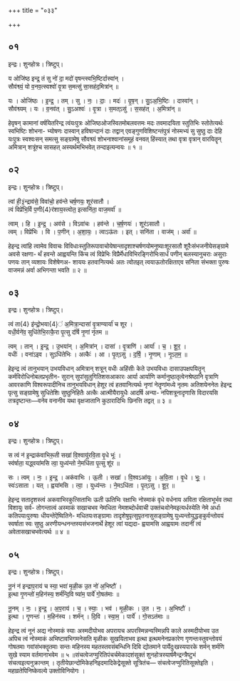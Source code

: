 +++
title = "०३३"

+++


## ०१
इन्द्रः। शुनहोत्रः। त्रिष्टुप्।

य ओजि॑ष्ठ इन्द्र॒ तं सु नो॑ दा॒ मदो॑ वृषन्त्स्वभि॒ष्टिर्दास्वा॑न् ।  
सौव॑श्व्यं॒ यो व॒नव॒त्स्वश्वो॑ वृ॒त्रा स॒मत्सु॑ सा॒सह॑द॒मित्रा॑न् ॥

यः । ओजि॑ष्ठः । इ॒न्द्र॒ । तम् । सु । नः॒ । दाः॒ । मदः॑ । वृ॒ष॒न् । सु॒ऽअ॒भि॒ष्टिः । दास्वा॑न् ।  
सौव॑श्व्यम् । यः । व॒नव॑त् । सु॒ऽअश्वः॑ । वृ॒त्रा । स॒मत्ऽसु॑ । स॒सह॑त् । अ॒मित्रा॑न् ॥

हेवृषन् कामानां वर्षयितरिन्द्र त्वंयःपुत्रः ओजिष्ठओजस्वितमोबलवत्तमः मदः तवमादयिता स्तुतिभिः स्तोतेत्यर्थः स्वभिष्टिः शोभना- भ्योषणः दास्वान् हविषान्दानं दाः तद्वान् एवङ्गुणविशिष्टन्तंपुत्रं नोस्मभ्यं सु सुष्ठु दाः देहि यःपुत्रः स्वश्वःसन् समत्सु सङ्ग्रामेषु सौवश्व्यं शोभनाश्वानांसमूहं वनवत् हिंस्यात् तथा वृत्रा वृत्रान् वारयितॄन् अमित्रान् शत्रूंश्च सासहत् अस्यर्थमभिभवेत् तन्दाइत्यन्वयः ॥ १ ॥

## ०२
इन्द्रः। शुनहोत्रः। त्रिष्टुप्।

त्वां ही॒३॒॑न्द्राव॑से॒ विवा॑चो॒ हव॑न्ते चर्ष॒णयः॒ शूर॑सातौ ।  
त्वं विप्रे॑भि॒र्वि प॒णी{4}र॑शाय॒स्त्वोत॒ इत्सनि॑ता॒ वाज॒मर्वा॑ ॥

त्वाम् । हि । इ॒न्द्र॒ । अव॑से । विऽवा॑चः । हव॑न्ते । च॒र्ष॒णयः॑ । शूर॑ऽसातौ ।  
त्वम् । विप्रे॑भिः । वि । प॒णीन् । अ॒शा॒यः॒ । त्वाऽऊ॑तः । इत् । सनि॑ता । वाज॑म् । अर्वा॑ ॥

हेइन्द्र त्वांहि त्वामेव विवाचः विविधाःस्तुतिरूपावाचोयेषान्तादृशाश्चर्षणयोमनुष्याःशूरसातौ शूरैःसंभजनीयेसङ्ग्रामे अवसे रक्षणा- र्थं हवन्ते आह्वयन्ति किंच त्वं विप्रेभिः विप्रैर्मेधाविभिरङ्गिरोभिःसार्धं पणीन् बलस्यानुचराः असुराः पणयः तान् व्यशायः विशेषेणअ- शाययः हतवानित्यर्थः अतः त्वोतइत् त्वयाऊतोरक्षिताएव सनिता संभक्ता पुरुषः वाजमन्नं अर्वा अभिगन्ता भवति ॥ २ ॥

## ०३
इन्द्रः। शुनहोत्रः। त्रिष्टुप्।

त्वं ता{4} इ॑न्द्रो॒भया{4}॑ अ॒मित्रा॒न्दासा॑ वृ॒त्राण्यार्या॑ च शूर ।  
वधी॒र्वने॑व॒ सुधि॑तेभि॒रत्कै॒रा पृ॒त्सु द॑र्षि नृ॒णां नृ॑तम ॥

त्वम् । तान् । इ॒न्द्र॒ । उ॒भया॑न् । अ॒मित्रा॑न् । दासा॑ । वृ॒त्राणि॑ । आर्या॑ । च॒ । शू॒र॒ ।  
वधीः॑ । वना॑ऽइव । सुऽधि॑तेभिः । अत्कैः॑ । आ । पृ॒त्ऽसु । द॒र्षि॒ । नृ॒णाम् । नृ॒ऽत॒म॒ ॥

हेइन्द्र त्वं तानुभयान् उभयविधान् अमित्रान् शत्रून् वधीः अहिंसीः केते उभयविधाः दासाउपक्षपयितॄन् कर्मविरोधिनोबलप्रभृतीन- सुरान् सुपांसुलुगितिशसआकारः आर्या आर्याणि कर्मानुष्ठातृत्वेनश्रेष्ठानि वृत्राणि आवरकाणि विश्वरूपादीनिच तानुभयविधान् हेशूर त्वं हतवानित्यर्थः नृणां नेतॄणांमध्ये नृतमः अतिशयेननेतः हेइन्द्र पृत्सु सङ्ग्रामेषु सुधितेशिः सुष्ठुनिहितैः अत्कैः आत्मीयैरायुधैः आदर्षि अन्या- नपिशत्रूनादृणासि विदारयसि तत्रदृष्टान्तः—वनेव वनानीव यथा वृक्षजातानि कुठारादिभिः छिनत्ति तद्वत् ॥ ३ ॥

## ०४
इन्द्रः। शुनहोत्रः। त्रिष्टुप्।

स त्वं न॑ इ॒न्द्राक॑वाभिरू॒ती सखा॑ वि॒श्वायु॑रवि॒ता वृ॒धे भूः॑ ।  
स्व॑र्षाता॒ यद्ध्वया॑मसि त्वा॒ युध्य॑न्तो ने॒मधि॑ता पृ॒त्सु शू॑र ॥

सः । त्वम् । नः॒ । इ॒न्द्र॒ । अक॑वाभिः । ऊ॒ती । सखा॑ । वि॒श्वऽआ॑युः । अ॒वि॒ता । वृ॒धे । भूः॒ ।  
स्वः॑ऽसाता । यत् । ह्वया॑मसि । त्वा॒ । युध्य॑न्तः । ने॒मऽधि॑ता । पृ॒त्ऽसु । शू॒र॒ ॥

हेइन्द्र सतादृशस्त्वं अकवाभिरकुत्सिताभिः ऊती ऊतिभिः रक्षाभिः नोस्माकं वृधे वर्धनाय अविता रक्षिताभूर्भव तथा विशायुः सर्व- तोगन्तात्वं अस्माकं सखाचभव नेमधिता नेमशब्दोर्धवाची उक्तंचःवोनेमइत्यर्धस्येति नेमे अर्धाः कतिपयाःपुरुषाः धीयन्तेऎष्वितिने- मधितयःसङ्ग्रामाः तादृशेषुपृत्सुपृतनासुसङ्ग्रामेषु युध्यन्तोयुद्धङ्कुर्वन्तोवयं स्वर्षाता स्वः सुष्ठु अरणीयन्धनन्तस्यसंभजनार्थे हेशूर त्वां यद्यदा- ह्वयामसि आह्वयामः तदानीं त्वं अवेतासखाचभवेत्यर्थः ॥ ४ ॥

## ०५
इन्द्रः। शुनहोत्रः। त्रिष्टुप्।

नू॒नं न॑ इन्द्राप॒राय॑ च स्या॒ भवा॑ मृळी॒क उ॒त नो॑ अ॒भिष्टौ॑ ।  
इ॒त्था गृ॒णन्तो॑ म॒हिन॑स्य॒ शर्म॑न्दि॒वि ष्या॑म॒ पार्ये॑ गो॒षत॑माः ॥

नू॒नम् । नः॒ । इ॒न्द्र॒ । अ॒प॒राय॑ । च॒ । स्याः॒ । भव॑ । मृ॒ळी॒कः । उ॒त । नः॒ । अ॒भिष्टौ॑ ।  
इ॒त्था । गृ॒णन्तः॑ । म॒हिन॑स्य । शर्म॑न् । दि॒वि । स्या॒म॒ । पार्ये॑ । गो॒सऽत॑माः ॥

हेइन्द्र त्वं नूनं अद्य नोस्माकं स्याः अस्मदीयोभव अपरायच अपरस्मिन्नन्यस्मिन्नपि काले अस्मदीयोभव उत अपिच त्वं नोस्माकं अभिष्टावभिगमनेसति मृळीकः सुखयिताभव इत्था इत्थमनेनप्रकारेण गृणन्तःस्तुवन्तोवयं गोषतमाः गवांसंभक्तॄतमाः सन्तः महिनस्य महतस्तवसंबन्धिनि दिवि द्योतमाने पार्येदुःखस्यपारके शर्मन् शर्मणि सुखे स्याम वर्तमानाभवेम ॥ ५ ॥संचत्वेजग्मुरितिपंचर्चमेकादशंसूक्तं शुनहोत्रस्यार्षमैन्द्रन्त्रैष्टुभं संचत्वइत्यनुक्रान्तम् । तृतीयेछान्दोमिकेहनिइदमादिकेद्वेसूक्ते सूत्रितंच— संचत्वेजग्मुरितिसूक्तेइति । महाव्रतेपिनिष्केवल्ये उक्तोविनियोगः ।